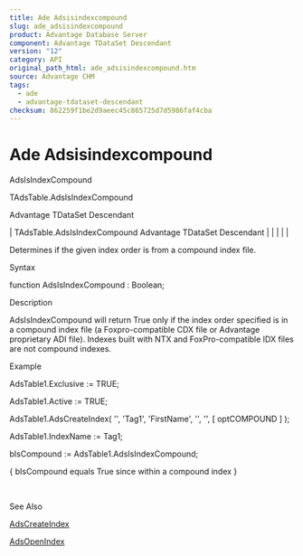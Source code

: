 ```yaml
---
title: Ade Adsisindexcompound
slug: ade_adsisindexcompound
product: Advantage Database Server
component: Advantage TDataSet Descendant
version: "12"
category: API
original_path_html: ade_adsisindexcompound.htm
source: Advantage CHM
tags:
  - ade
  - advantage-tdataset-descendant
checksum: 862259f1be2d9aeec45c865725d7d5986faf4cba
---
```


# Ade Adsisindexcompound

AdsIsIndexCompound

TAdsTable.AdsIsIndexCompound

Advantage TDataSet Descendant

| TAdsTable.AdsIsIndexCompound  Advantage TDataSet Descendant |  |  |  |  |

Determines if the given index order is from a compound index file.

Syntax

function AdsIsIndexCompound : Boolean;

Description

AdsIsIndexCompound will return True only if the index order specified is in a compound index file (a Foxpro-compatible CDX file or Advantage proprietary ADI file). Indexes built with NTX and FoxPro-compatible IDX files are not compound indexes.

Example

AdsTable1.Exclusive := TRUE;

AdsTable1.Active := TRUE;

AdsTable1.AdsCreateIndex( '', 'Tag1', 'FirstName', '', '', [ optCOMPOUND ] );

AdsTable1.IndexName := Tag1;

bIsCompound := AdsTable1.AdsIsIndexCompound;

{ bIsCompound equals True since within a compound index }

 

See Also

[AdsCreateIndex](ade_adscreateindex.md)

[AdsOpenIndex](ade_adsopenindex.md)
